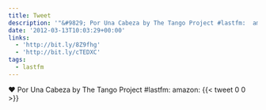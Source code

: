 ```yaml
---
title: Tweet
description: '"&#9829; Por Una Cabeza by The Tango Project #lastfm:  amazon: "'
date: '2012-03-13T10:03:29+00:00'
links:
  - 'http://bit.ly/8Z9fhg'
  - 'http://bit.ly/cTEDXC'
tags:
  - lastfm
---
```

&#9829; Por Una Cabeza by The Tango Project #lastfm:  amazon: 
      {{< tweet 0 0 >}}
    
